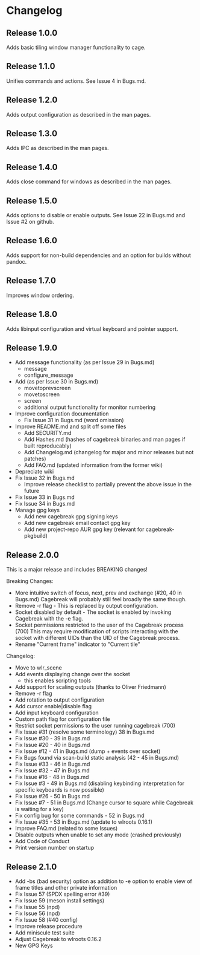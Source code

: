 # Changelog

## Release 1.0.0

Adds basic tiling window manager functionality to cage.

## Release 1.1.0

Unifies commands and actions. See Issue 4 in Bugs.md.

## Release 1.2.0

Adds output configuration as described in the man pages.

## Release 1.3.0

Adds IPC as described in the man pages.

## Release 1.4.0

Adds close command for windows as described in the man pages.

## Release 1.5.0

Adds options to disable or enable outputs. See Issue 22 in Bugs.md and Issue #2 on github.

## Release 1.6.0

Adds support for non-build dependencies and an option for builds without pandoc.

## Release 1.7.0

Improves window ordering.

## Release 1.8.0

Adds libinput configuration and virtual keyboard and pointer support.

## Release 1.9.0

- Add message functionality (as per Issue 29 in Bugs.md)
  - message <text>
  - configure_message
- Add (as per Issue 30 in Bugs.md)
  - movetoprevscreen
  - movetoscreen <n>
  - screen <n>
  - additional output functionality for monitor numbering
- Improve configuration documentation
  - Fix Issue 31 in Bugs.md (word omission)
- Improve README.md and split off some files
  - Add SECURITY.md
  - Add Hashes.md (hashes of cagebreak binaries and man pages if built reproducably)
  - Add Changelog.md (changelog for major and minor releases but not patches)
  - Add FAQ.md (updated information from the former wiki)
- Depreciate wiki
- Fix Issue 32 in Bugs.md
  - Improve release checklist to partially prevent the above issue
    in the future
- Fix Issue 33 in Bugs.md
- Fix Issue 34 in Bugs.md
- Manage gpg keys
  - Add new cagebreak gpg signing keys
  - Add new cagebreak email contact gpg key
  - Add new project-repo AUR gpg key (relevant for cagebreak-pkgbuild)

## Release 2.0.0

This is a major release and includes BREAKING changes!

Breaking Changes:
  * More intuitive switch of focus, next, prev and exchange (#20, 40 in Bugs.md)
    Cagebreak will probably still feel broadly the same though.
  * Remove -r flag - This is replaced by output configuration.
  * Socket disabled by default - The socket is enabled by invoking Cagebreak with the -e flag.
  * Socket permissions restricted to the user of the Cagebreak process (700)
    This may require modification of scripts interacting with the socket with
    different UIDs than the UID of the Cagebreak process.
  * Rename "Current frame" indicator to "Current tile"

Changelog:
  * Move to wlr_scene
  * Add events displaying change over the socket
    * this enables scripting tools
  * Add support for scaling outputs (thanks to Oliver Friedmann)
  * Remove -r flag
  * Add rotation to output configuration
  * Add cursor enable|disable flag
  * Add input keyboard configuration
  * Custom path flag for configuration file
  * Restrict socket permissions to the user running cagebreak (700)
  * Fix Issue #31 (resolve some terminology) 38 in Bugs.md
  * Fix Issue #30 - 39 in Bugs.md
  * Fix Issue #20 - 40 in Bugs.md
  * Fix Issue #12 - 41 in Bugs.md (dump + events over socket)
  * Fix Bugs found via scan-build static analysis (42 - 45 in Bugs.md)
  * Fix Issue #33 - 46 in Bugs.md
  * Fix Issue #32 - 47 in Bugs.md
  * Fix Issue #16 - 48 in Bugs.md
  * Fix Issue #3 - 49 in Bugs.md (disabling keybinding interpretation for specific keyboards is now possible)
  * Fix Issue #26 - 50 in Bugs.md
  * Fix Issue #7 - 51 in Bugs.md (Change cursor to square while Cagebreak is waiting for a key)
  * Fix config bug for some commands - 52 in Bugs.md
  * Fix Issue #35 - 53 in Bugs.md (update to wlroots 0.16.1)
  * Improve FAQ.md (related to some Issues)
  * Disable outputs when unable to set any mode (crashed previously)
  * Add Code of Conduct
  * Print version number on startup

## Release 2.1.0

  * Add -bs (bad security) option as addition to -e option to enable view of frame titles and other private information
  * Fix Issue 57 (SPDX spelling error #39)
  * Fix Issue 59 (meson install settings)
  * Fix Issue 55 (npd)
  * Fix Issue 56 (npd)
  * Fix Issue 58 (#40 config)
  * Improve release procedure
  * Add miniscule test suite
  * Adjust Cagebreak to wlroots 0.16.2
  * New GPG Keys
